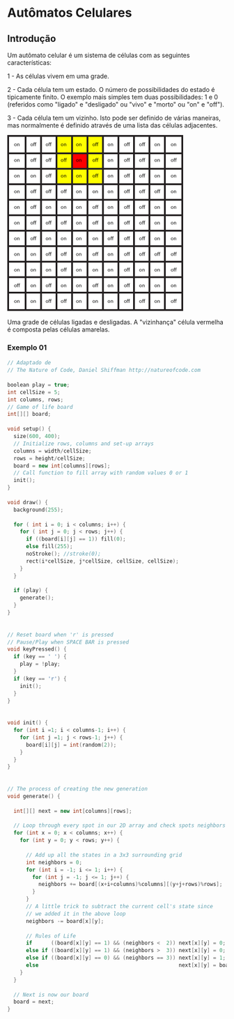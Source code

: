 # Autômatos Celulares

## Introdução

Um autômato celular é um sistema de células com as seguintes características:

1 - As células vivem em uma grade.

2 - Cada célula tem um estado. O número de possibilidades do estado é tipicamente finito. O exemplo mais simples tem duas possibilidades: 1 e 0 (referidos como "ligado" e "desligado" ou "vivo" e "morto" ou "on" e "off").

3 - Cada célula tem um vizinho. Isto pode ser definido de várias maneiras, mas normalmente é definido através de uma lista das células adjacentes.

![grade](https://github.com/arteprog/quatro-encontros/blob/master/assets/grade.png?raw=true)

Uma grade de células ligadas e desligadas. A "vizinhança" célula vermelha é composta pelas células amarelas.

### Exemplo 01

```pde
// Adaptado de
// The Nature of Code, Daniel Shiffman http://natureofcode.com

boolean play = true;
int cellSize = 5;
int columns, rows;
// Game of life board
int[][] board;

void setup() {
  size(600, 400);
  // Initialize rows, columns and set-up arrays
  columns = width/cellSize;
  rows = height/cellSize;
  board = new int[columns][rows];
  // Call function to fill array with random values 0 or 1
  init();
}

void draw() {
  background(255);

  for ( int i = 0; i < columns; i++) {
    for ( int j = 0; j < rows; j++) {
      if ((board[i][j] == 1)) fill(0);
      else fill(255); 
      noStroke(); //stroke(0);
      rect(i*cellSize, j*cellSize, cellSize, cellSize);
    }
  }

  if (play) {
    generate();
  }
}


// Reset board when 'r' is pressed
// Pause/Play when SPACE BAR is pressed
void keyPressed() {
  if (key == ' ') {
    play = !play;
  }
  if (key == 'r') {
    init();
  }
}


void init() {
  for (int i =1; i < columns-1; i++) {
    for (int j =1; j < rows-1; j++) {
      board[i][j] = int(random(2));
    }
  }
}


// The process of creating the new generation
void generate() {

  int[][] next = new int[columns][rows];

  // Loop through every spot in our 2D array and check spots neighbors
  for (int x = 0; x < columns; x++) {
    for (int y = 0; y < rows; y++) {

      // Add up all the states in a 3x3 surrounding grid
      int neighbors = 0;
      for (int i = -1; i <= 1; i++) {
        for (int j = -1; j <= 1; j++) {
          neighbors += board[(x+i+columns)%columns][(y+j+rows)%rows];
        }
      }
      // A little trick to subtract the current cell's state since
      // we added it in the above loop
      neighbors -= board[x][y];

      // Rules of Life
      if      ((board[x][y] == 1) && (neighbors <  2)) next[x][y] = 0;           // Loneliness
      else if ((board[x][y] == 1) && (neighbors >  3)) next[x][y] = 0;           // Overpopulation
      else if ((board[x][y] == 0) && (neighbors == 3)) next[x][y] = 1;           // Reproduction
      else                                             next[x][y] = board[x][y]; // Stasis
    }
  }

  // Next is now our board
  board = next;
}
```


